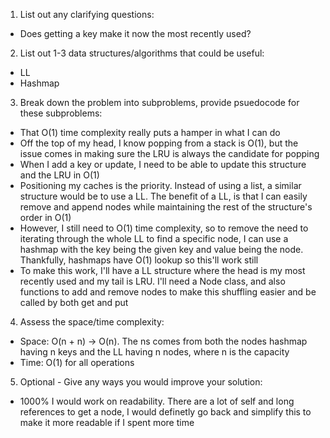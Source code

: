 1. List out any clarifying questions:
- Does getting a key make it now the most recently used?

2. List out 1-3 data structures/algorithms that could be useful:
- LL
- Hashmap

3. Break down the problem into subproblems, provide psuedocode for these subproblems:
- That O(1) time complexity really puts a hamper in what I can do
- Off the top of my head, I know popping from a stack is O(1), but the issue comes in making sure the LRU is always the candidate for popping
- When I add a key or update, I need to be able to update this structure and the LRU in O(1)
- Positioning my caches is the priority. Instead of using a list, a similar structure would be to use a LL. The benefit of a LL, is that I can easily remove and append nodes while maintaining the rest of the structure's order in O(1)
- However, I still need to O(1) time complexity, so to remove the need to iterating through the whole LL to find a specific node, I can use a hashmap with the key being the given key and value being the node. Thankfully, hashmaps have O(1) lookup so this'll work still
- To make this work, I'll have a LL structure where the head is my most recently used and my tail is LRU. I'll need a Node class, and also functions to add and remove nodes to make this shuffling easier and be called by both get and put

4. Assess the space/time complexity:
- Space: O(n + n) -> O(n). The ns comes from both the nodes hashmap having n keys and the LL having n nodes, where n is the capacity
- Time: O(1) for all operations

5. Optional - Give any ways you would improve your solution:
- 1000% I would work on readability. There are a lot of self and long references to get a node, I would definetly go back and simplify this to make it more readable if I spent more time